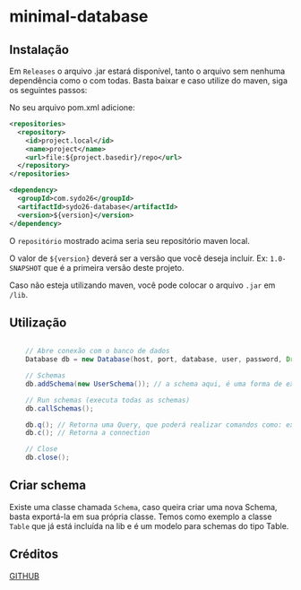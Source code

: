 # minimal-database

## Instalação

Em `Releases` o arquivo .jar estará disponível, tanto o arquivo sem nenhuma dependência como o com todas.
Basta baixar e caso utilize do maven, siga os seguintes passos:

No seu arquivo pom.xml adicione:

```xml
<repositories>
  <repository>
    <id>project.local</id>
    <name>project</name>
    <url>file:${project.basedir}/repo</url>
  </repository>
</repositories>

<dependency>
  <groupId>com.sydo26</groupId>
  <artifactId>sydo26-database</artifactId>
  <version>${version}</version>
</dependency>
```

O `repositório` mostrado acima seria seu repositório maven local.

O valor de `${version}` deverá ser a versão que você deseja incluir. Ex: `1.0-SNAPSHOT` que é a primeira versão deste projeto.

Caso não esteja utilizando maven, você pode colocar o arquivo `.jar` em `/lib`.

## Utilização

```java

    // Abre conexão com o banco de dados
    Database db = new Database(host, port, database, user, password, Driver.POSTGRESQL_DRIVER)

    // Schemas
    db.addSchema(new UserSchema()); // a schema aqui, é uma forma de executar querys pré-definidas separadamente.

    // Run schemas (executa todas as schemas)
    db.callSchemas();

    db.q(); // Retorna uma Query, que poderá realizar comandos como: executeQuery, execute, executeUpdate,...
    db.c(); // Retorna a connection

    // Close
    db.close();
```

## Criar schema

Existe uma classe chamada `Schema`, caso queira criar uma nova Schema, basta exportá-la em sua própria classe. Temos como exemplo a classe `Table` que já está incluída na lib e é um modelo para schemas do tipo Table.

## Créditos

[GITHUB](https://github.com/sydo26)
